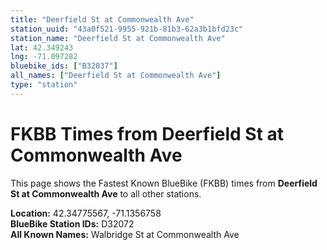 ```yaml
---
title: "Deerfield St at Commonwealth Ave"
station_uuid: "43a0f521-9955-921b-81b3-62a3b1bfd23c"
station_name: "Deerfield St at Commonwealth Ave"
lat: 42.349243
lng: -71.097282
bluebike_ids: ["B32037"]
all_names: ["Deerfield St at Commonwealth Ave"]
type: "station"
---
```


# FKBB Times from Deerfield St at Commonwealth Ave

This page shows the Fastest Known BlueBike (FKBB) times from **Deerfield St at Commonwealth Ave** to all other stations.

**Location:** 42.34775567, -71.1356758  
**BlueBike Station IDs:** D32072  
**All Known Names:** Walbridge St at Commonwealth Ave

